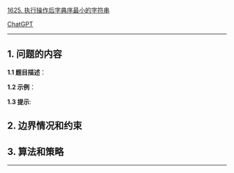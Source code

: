 [1625. 执行操作后字典序最小的字符串](https://leetcode.cn/problems/lexicographically-smallest-string-after-applying-operations)

[ChatGPT](chat.openai.com)

---

## 1. 问题的内容
**1.1 题目描述**：

**1.2 示例**：

**1.3 提示**:

## 2. 边界情况和约束


## 3. 算法和策略

---

